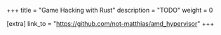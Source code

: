 +++
title = "Game Hacking with Rust"
description = "TODO"
weight = 0

[extra]
link_to = "https://github.com/not-matthias/amd_hypervisor"
+++

